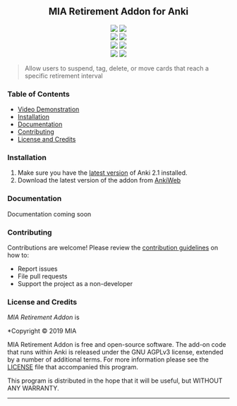 <h2 align="center">MIA Retirement Addon for Anki</h2>

<p align="center">
<a title="Rate on AnkiWeb" href="https://ankiweb.net/shared/info/1666520655"><img src="https://glutanimate.com/logos/ankiweb-rate.svg"></a>
<a title="License: GNU AGPLv3" href="https://github.com/LucasMIA/MIAJapaneseSupportAddon/blob/master/LICENSE"><img  src="https://img.shields.io/badge/license-GNU AGPLv3-green.svg"></a>
<br>
<a title="Buy us a coffee :)" href="https://ko-fi.com/massimmersionapproach"><img src="https://img.shields.io/badge/ko--fi-contribute-%23579ebd.svg"></a>
<a title="Support us on Patreon" href="https://www.patreon.com/massimmersionapproach/posts"><img src="https://img.shields.io/badge/patreon-support-orange.svg"></a>
<br>
<a title="Subscribe to YogaMIA" href="https://www.youtube.com/c/yogamia"><img src="https://img.shields.io/badge/YouTube-YogaMIA-red.svg"></a>
<a title="Subscribe to Matt vs Japan" href="https://www.youtube.com/user/MATTvsJapan"><img src="https://img.shields.io/badge/YouTube-Matt vs Japan-red.svg"></a>
<br>
<a title="Follow me on Twitter" href="https://twitter.com/intent/user?screen_name=Yoga_MIA"><img src="https://img.shields.io/twitter/follow/Yoga_MIA.svg"></a>
<a title="Follow me on Twitter" href="https://twitter.com/intent/user?screen_name=mattvsjapan"><img src="https://img.shields.io/twitter/follow/mattvsjapan.svg"></a>
</p>

>Allow users to suspend, tag, delete, or move cards that reach a specific retirement interval

### Table of Contents

- [Video Demonstration](https://www.youtube.com/watch?v=lWYo7NG9y04)
- [Installation](#installation)
- [Documentation](#documentation)
- [Contributing](#contributing)
- [License and Credits](#license-and-credits)

### Installation

1. Make sure you have the [latest version](https://apps.ankiweb.net/#download) of Anki 2.1 installed.
2. Download the latest version of the addon from [AnkiWeb](https://ankiweb.net/shared/info/1666520655)

### Documentation

Documentation coming soon

### Contributing

Contributions are welcome! Please review the [contribution guidelines](./.github/CONTRIBUTING.md) on how to:

- Report issues
- File pull requests
- Support the project as a non-developer

### License and Credits

*MIA Retirement Addon* is

*Copyright © 2019 MIA

MIA Retirement Addon is free and open-source software. The add-on code that runs within Anki is released under the GNU AGPLv3 license, extended by a number of additional terms. For more information please see the [LICENSE](https://github.com/glutanimate/syntax-highlighting/blob/master/LICENSE) file that accompanied this program.

This program is distributed in the hope that it will be useful, but WITHOUT ANY WARRANTY.

----

